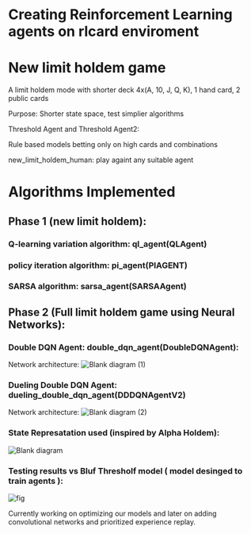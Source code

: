 # Creating Reinforcement Learning agents on rlcard enviroment



# New limit holdem game
A limit holdem mode with shorter deck 4x(A, 10, J, Q, K), 1 hand card, 2 public cards		

Purpose: Shorter state space, test simplier algorithms		

Threshold Agent and Threshold Agent2:		

Rule based models betting only on high cards and combinations

new_limit_holdem_human: play againt any suitable agent
		
# Algorithms Implemented

## Phase 1 (new limit holdem):
### Q-learning variation algorithm: ql_agent(QLAgent)

### policy iteration algorithm: pi_agent(PIAGENT) 

### SARSA algorithm: sarsa_agent(SARSAAgent)

## Phase 2 (Full limit holdem game using Neural Networks):

### Double DQN Agent: double_dqn_agent(DoubleDQNAgent):
Network architecture:
![Blank diagram (1)](https://github.com/gsiatras/Reinforcement_Deep_Learning_Algorithms_in_Poker/assets/94067900/563249a3-21c4-47cf-be95-d7ce58af7f8c)


### Dueling Double DQN Agent: dueling_double_dqn_agent(DDDQNAgentV2)
Network architecture:
![Blank diagram (2)](https://github.com/gsiatras/Reinforcement_Deep_Learning_Algorithms_in_Poker/assets/94067900/7cf3ff8a-7c51-438a-9f52-4ba7dab4bed7)

### State Represatation used (inspired by Alpha Holdem):
![Blank diagram](https://github.com/gsiatras/Reinforcement_Deep_Learning_Algorithms_in_Poker/assets/94067900/b310908a-9e67-4716-9622-b21a7e70634f)

### Testing results vs Bluf Thresholf model ( model desinged to train agents ):

![fig](https://github.com/gsiatras/Reinforcement_Deep_Learning_Algorithms_in_Poker/assets/94067900/ef9ff892-b227-486e-bce3-4806b803fc12)

Currently working on optimizing our models and later on adding convolutional networks and prioritized experience replay. 




